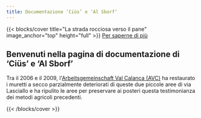 ```yaml
---
title: Documentazione ‘Ciüs’ e ‘Al Sborf’
---
```


{{< blocks/cover title="La strada rocciosa verso il pane" image_anchor="top" height="full" >}}
<a class="btn btn-lg btn-primary me-3 mb-4" href="/it/docs/">
Per saperne di più<i class="fas fa-arrow-alt-circle-right ms-2"></i>
</a>
<h2>
Benvenuti nella pagina di documentazione di ‘Ciüs’ e ‘Al Sborf’
</h2>
<p class="lead mt-5">
Tra il 2006 e il 2009, l'<a href=“https://www.calanca.org”>Arbeitsgemeinschaft Val Calanca (AVC)</a>
ha restaurato i muretti a secco parzialmente deteriorati di queste due piccole aree di via Lasciallo 
e ha ripulito le aree per preservare ai posteri questa testimonianza dei metodi agricoli precedenti.
</p>
{{< /blocks/cover >}}
